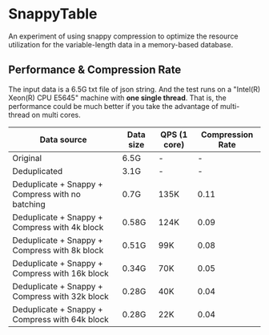 # SnappyTable
An experiment of using snappy compression to optimize the resource utilization for the variable-length data in a memory-based database.

## Performance & Compression Rate

The input data is a 6.5G txt file of json string. And the test runs on a "Intel(R) Xeon(R) CPU E5645" machine with **one single thread**. That is, the performance could be much better if you take the advantage of multi-thread on multi cores.

| Data source | Data size | QPS (1 core) | Compression Rate |
| --- | --- | --- | --- |
| Original  | 6.5G | - | - | 1.0 |
| Deduplicated | 3.1G | - | - | 0.48 |
| Deduplicate + Snappy + Compress with no batching | 0.7G | 135K | 0.11 |
| Deduplicate + Snappy + Compress with 4k block | 0.58G | 124K | 0.09 |
| Deduplicate + Snappy + Compress with 8k block | 0.51G | 99K | 0.08 |
| Deduplicate + Snappy + Compress with 16k block | 0.34G | 70K | 0.05 |
| Deduplicate + Snappy + Compress with 32k block | 0.28G | 40K | 0.04 |
| Deduplicate + Snappy + Compress with 64k block | 0.28G | 22K | 0.04 |
